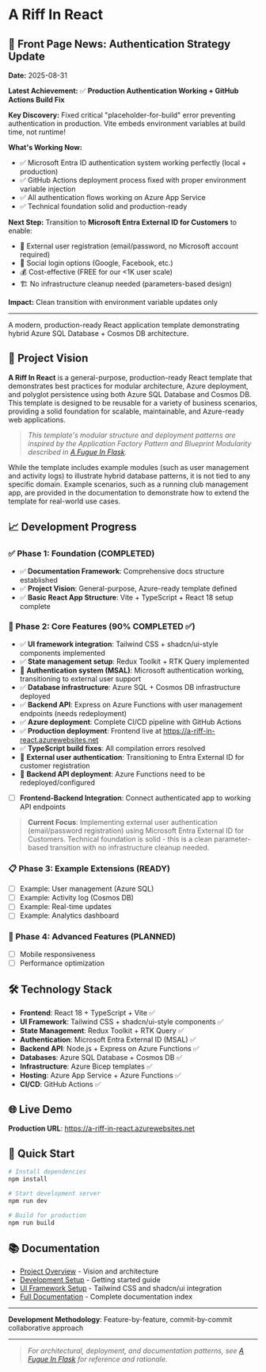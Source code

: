 # A Riff In React

## 📢 Front Page News: Authentication Strategy Update

**Date:** 2025-08-31

**Latest Achievement:** ✅ **Production Authentication Working + GitHub Actions Build Fix**

**Key Discovery:** Fixed critical "placeholder-for-build" error preventing authentication in production. Vite embeds environment variables at build time, not runtime!

**What's Working Now:**
- ✅ Microsoft Entra ID authentication system working perfectly (local + production)
- ✅ GitHub Actions deployment process fixed with proper environment variable injection
- ✅ All authentication flows working on Azure App Service
- ✅ Technical foundation solid and production-ready

**Next Step:** Transition to **Microsoft Entra External ID for Customers** to enable:
- 🎯 External user registration (email/password, no Microsoft account required)  
- 🔐 Social login options (Google, Facebook, etc.)
- 💰 Cost-effective (FREE for our <1K user scale)
- 🏗️ No infrastructure cleanup needed (parameters-based design)

**Impact:** Clean transition with environment variable updates only

---

A modern, production-ready React application template demonstrating hybrid Azure SQL Database + Cosmos DB architecture.

## 🎯 Project Vision

**A Riff In React** is a general-purpose, production-ready React template that demonstrates best practices for modular architecture, Azure deployment, and polyglot persistence using both Azure SQL Database and Cosmos DB. This template is designed to be reusable for a variety of business scenarios, providing a solid foundation for scalable, maintainable, and Azure-ready web applications.

> _This template's modular structure and deployment patterns are inspired by the Application Factory Pattern and Blueprint Modularity described in [A Fugue In Flask](https://github.com/HarryJamesGreenblatt/A-Fugue-In-Flask)._

While the template includes example modules (such as user management and activity logs) to illustrate hybrid database patterns, it is not tied to any specific domain. Example scenarios, such as a running club management app, are provided in the documentation to demonstrate how to extend the template for real-world use cases.

## 📈 Development Progress

### ✅ Phase 1: Foundation (COMPLETED)
- ✅ **Documentation Framework**: Comprehensive docs structure established
- ✅ **Project Vision**: General-purpose, Azure-ready template defined
- ✅ **Basic React App Structure**: Vite + TypeScript + React 18 setup complete

### 🚧 Phase 2: Core Features (90% COMPLETED ✅)
- ✅ **UI framework integration**: Tailwind CSS + shadcn/ui-style components implemented
- ✅ **State management setup**: Redux Toolkit + RTK Query implemented
- 🔄 **Authentication system (MSAL)**: Microsoft authentication working, transitioning to external user support
- ✅ **Database infrastructure**: Azure SQL + Cosmos DB infrastructure deployed
- ✅ **Backend API**: Express on Azure Functions with user management endpoints (needs redeployment)
- ✅ **Azure deployment**: Complete CI/CD pipeline with GitHub Actions  
- ✅ **Production deployment**: Frontend live at https://a-riff-in-react.azurewebsites.net
- ✅ **TypeScript build fixes**: All compilation errors resolved
- 🔄 **External user authentication**: Transitioning to Entra External ID for customer registration
- 🔄 **Backend API deployment**: Azure Functions need to be redeployed/configured
- [ ] **Frontend-Backend Integration**: Connect authenticated app to working API endpoints

> **Current Focus**: Implementing external user authentication (email/password registration) using Microsoft Entra External ID for Customers. Technical foundation is solid - this is a clean parameter-based transition with no infrastructure cleanup needed.

### 📋 Phase 3: Example Extensions (READY)
- [ ] Example: User management (Azure SQL)
- [ ] Example: Activity log (Cosmos DB)
- [ ] Example: Real-time updates
- [ ] Example: Analytics dashboard

### 🚀 Phase 4: Advanced Features (PLANNED)
- [ ] Mobile responsiveness
- [ ] Performance optimization

## 🛠️ Technology Stack

- **Frontend**: React 18 + TypeScript + Vite ✅
- **UI Framework**: Tailwind CSS + shadcn/ui-style components ✅
- **State Management**: Redux Toolkit + RTK Query ✅
- **Authentication**: Microsoft Entra External ID (MSAL) ✅
- **Backend API**: Node.js + Express on Azure Functions ✅
- **Databases**: Azure SQL Database + Cosmos DB ✅
- **Infrastructure**: Azure Bicep templates ✅
- **Hosting**: Azure App Service + Azure Functions ✅
- **CI/CD**: GitHub Actions ✅

## 🌐 Live Demo

**Production URL**: https://a-riff-in-react.azurewebsites.net

## 🚀 Quick Start

```bash
# Install dependencies
npm install

# Start development server
npm run dev

# Build for production
npm run build
```

## 📚 Documentation

- [Project Overview](./docs/01-project-overview.md) - Vision and architecture
- [Development Setup](./docs/02-development-setup.md) - Getting started guide
- [UI Framework Setup](./docs/03-ui-framework-setup.md) - Tailwind CSS and shadcn/ui integration
- [Full Documentation](./docs/README.md) - Complete documentation index

---

**Development Methodology**: Feature-by-feature, commit-by-commit collaborative approach

---

> _For architectural, deployment, and documentation patterns, see [A Fugue In Flask](https://github.com/HarryJamesGreenblatt/A-Fugue-In-Flask) for reference and rationale._
